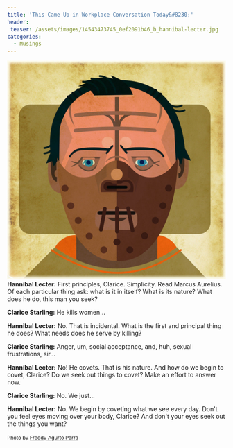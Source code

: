 ```yaml
---
title: 'This Came Up in Workplace Conversation Today&#8230;'
header:
 teaser: /assets/images/14543473745_0ef2091b46_b_hannibal-lecter.jpg
categories:
  - Musings
---
```

<img src="/assets/images/14543473745_0ef2091b46_b_hannibal-lecter.jpg">**Hannibal Lecter:** First principles, Clarice. Simplicity. Read Marcus Aurelius. Of each particular thing ask: what is it in itself? What is its nature? What does he do, this man you seek?

**Clarice Starling:** He kills women...

**Hannibal Lecter:** No. That is incidental. What is the first and principal thing he does? What needs does he serve by killing?

**Clarice Starling:** Anger, um, social acceptance, and, huh, sexual frustrations, sir...

**Hannibal Lecter:** No! He covets. That is his nature. And how do we begin to covet, Clarice? Do we seek out things to covet? Make an effort to answer now.

**Clarice Starling:** No. We just...

**Hannibal Lecter:** No. We begin by coveting what we see every day. Don't you feel eyes moving over your body, Clarice? And don't your eyes seek out the things you want?

<small>Photo by <a href="http://www.flickr.com/photos/25737645@N08/14543473745" target="_blank">Freddy Agurto Parra</a> </small>